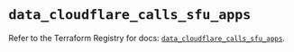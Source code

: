 # `data_cloudflare_calls_sfu_apps`

Refer to the Terraform Registry for docs: [`data_cloudflare_calls_sfu_apps`](https://registry.terraform.io/providers/cloudflare/cloudflare/5.10.1/docs/data-sources/calls_sfu_apps).
